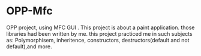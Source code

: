 # OPP-Mfc
OPP project, using MFC GUI .
This project is about a paint application.
those libraries had been written by me.
this project practiced me in such subjects as: Polymorphisem, inheritence, constructors, destructors(default and not default),and more.

